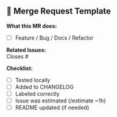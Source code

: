 ## 🚀 Merge Request Template

**What this MR does:**

- [ ] Feature / Bug / Docs / Refactor

**Related Issues:**  
Closes #

**Checklist:**
- [ ] Tested locally
- [ ] Added to CHANGELOG
- [ ] Labeled correctly
- [ ] Issue was estimated (/estimate ~1h)
- [ ] README updated (if needed)
